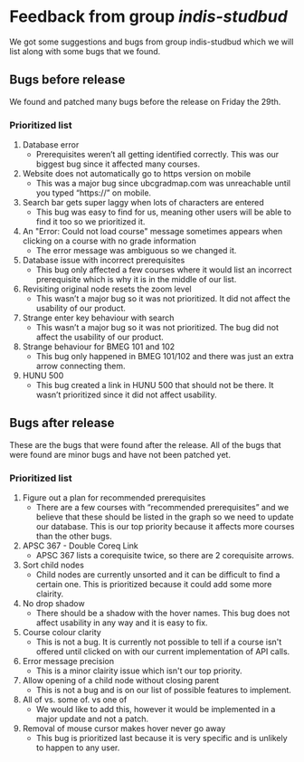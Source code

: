 # Feedback from group *indis-studbud*

We got some suggestions and bugs from group indis-studbud which we will list along with some bugs that we found.

## Bugs before release

We found and patched many bugs before the release on Friday the 29th.

### Prioritized list

1. Database error  
    - Prerequisites weren’t all getting identified correctly. This was our biggest bug since it affected many courses.  
2. Website does not automatically go to https version on mobile  
    - This was a major bug since ubcgradmap.com was unreachable until you typed “https://” on mobile.  
3. Search bar gets super laggy when lots of characters are entered  
    - This bug was easy to find for us, meaning other users will be able to find it too so we prioritized it.  
4. An "Error: Could not load course" message sometimes appears when clicking on a course with no grade information  
    - The error message was ambiguous so we changed it.  
5. Database issue with incorrect prerequisites  
    - This bug only affected a few courses where it would list an incorrect prerequisite which is why it is in the middle of our list.  
6. Revisiting original node resets the zoom level  
    - This wasn’t a major bug so it was not prioritized. It did not affect the usability of our product.  
7. Strange enter key behaviour with search  
    - This wasn’t a major bug so it was not prioritized. The bug did not affect the usability of our product.  
8. Strange behaviour for BMEG 101 and 102  
    - This bug only happened in BMEG 101/102 and there was just an extra arrow connecting them.  
9. HUNU 500  
    - This bug created a link in HUNU 500 that should not be there. It wasn’t prioritized since it did not affect usability.

## Bugs after release

These are the bugs that were found after the release. All of the bugs that were found are minor bugs and have not been patched yet. 

### Prioritized list

1. Figure out a plan for recommended prerequisites  
    - There are a few courses with “recommended prerequisites” and we believe that these should be listed in the graph so we need to update our database. This is our top priority because it affects more courses than the other bugs.  
2. APSC 367 \- Double Coreq Link  
    - APSC 367 lists a corequisite twice, so there are 2 corequisite arrows.
3. Sort child nodes
    - Child nodes are currently unsorted and it can be difficult to find a certain one. This is prioritized because it could add some more clairity.
4. No drop shadow  
    - There should be a shadow with the hover names. This bug does not affect usability in any way and it is easy to fix.  
5. Course colour clarity
    - This is not a bug. It is currently not possible to tell if a course isn't offered until clicked on with our current implementation of API calls.
6. Error message precision
    - This is a minor clairity issue which isn't our top priority.
7. Allow opening of a child node without closing parent
    - This is not a bug and is on our list of possible features to implement.
8. All of vs. some of. vs one of
    - We would like to add this, however it would be implemented in a major update and not a patch.
9. Removal of mouse cursor makes hover never go away  
    - This bug is prioritized last because it is very specific and is unlikely to happen to any user.
  
